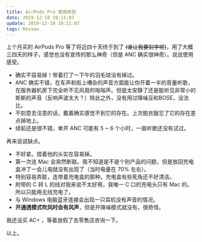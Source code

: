 ```yaml
---
title: AirPods Pro 使用体验
date: 2019-12-18 19:11:07
update: 2019-12-18 19:11:07
tags: Review
---
```


上个月买的 AirPods Pro 等了将近四十天终于到了 ~~(谁让我要刻字呢)~~，用了大概三四天的样子，感觉也没有宣传的那么神奇（但是 ANC 确实很神奇）。说说使用感受。

- 确实不容易掉！带着打了一下午的羽毛球没有掉过。  
- ANC 确实不错，在车声和街上嘈杂的声音方面能让你开着一半的音量听歌，在服务器机房下完全听不见风扇的嗡嗡声。但是太安静了还是能听见非常小的斯斯的声音（反响声波太大？）除此之外，没有用过降噪豆和BOSE，没法比。  
- 不刻意去注意的话，戴着确实感觉不到它的存在。上次脱衣服忘了它的存在差点掉地上。  
- 续航还是很不错，单开 ANC 可能有 5 ~ 6 个小时，一直听歌还没有试过。

再来说说缺点。  
- 不好拿。捏着他的头实在容易掉。  
- 第一次连 Mac 会突然断联。我不知道是不是个别产品的问题，但是放回充电盒冲了一会儿电就没有出现了（当时电量在 70% 左右）。  
- 特别容易弄脏，连带着充电盒的那种。充电盒有些死角还不好清洁。  
- 附带的 C 转 L 的线对我来说不太好用，我唯一 C 口的充电头只有 Mac 的。所以只能用无线充电了。
- 与 Windows 电脑蓝牙连接会出现一只耳机没有声音的情况。
- **开通透模式吹风时会有风声**，但是开降噪模式就没有，很奇怪。

我还没买 AC+ ，等着放假了去零售店咨询一下。

以上。